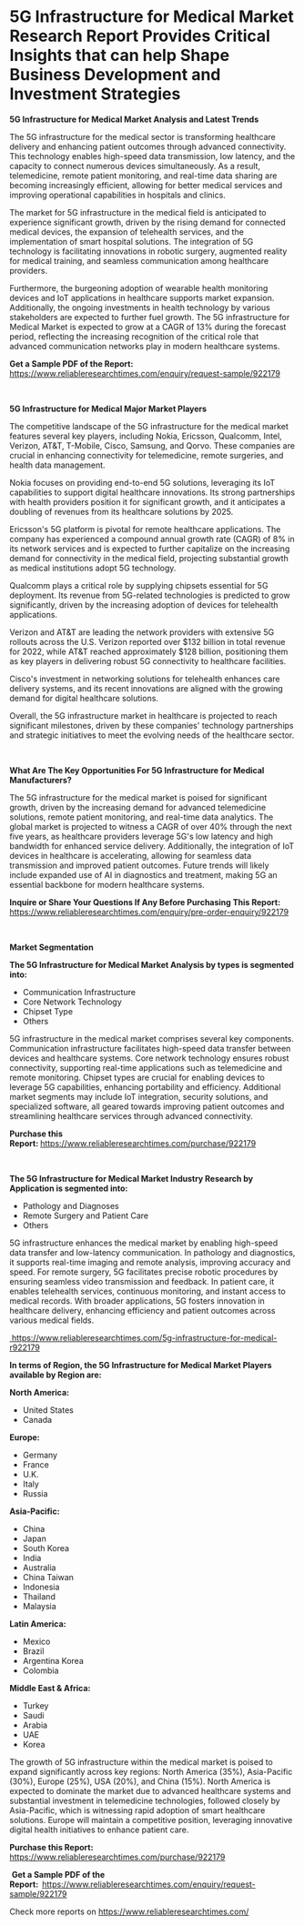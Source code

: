 <p><h1>5G Infrastructure for Medical Market Research Report Provides Critical Insights that can help Shape Business Development and Investment Strategies</h1></p><p><strong>5G Infrastructure for Medical Market Analysis and Latest Trends</strong></p>
<p><p>The 5G infrastructure for the medical sector is transforming healthcare delivery and enhancing patient outcomes through advanced connectivity. This technology enables high-speed data transmission, low latency, and the capacity to connect numerous devices simultaneously. As a result, telemedicine, remote patient monitoring, and real-time data sharing are becoming increasingly efficient, allowing for better medical services and improving operational capabilities in hospitals and clinics.</p><p>The market for 5G infrastructure in the medical field is anticipated to experience significant growth, driven by the rising demand for connected medical devices, the expansion of telehealth services, and the implementation of smart hospital solutions. The integration of 5G technology is facilitating innovations in robotic surgery, augmented reality for medical training, and seamless communication among healthcare providers.</p><p>Furthermore, the burgeoning adoption of wearable health monitoring devices and IoT applications in healthcare supports market expansion. Additionally, the ongoing investments in health technology by various stakeholders are expected to further fuel growth. The 5G infrastructure for Medical Market is expected to grow at a CAGR of 13% during the forecast period, reflecting the increasing recognition of the critical role that advanced communication networks play in modern healthcare systems.</p></p>
<p><strong>Get a Sample PDF of the Report:&nbsp;</strong> <a href="https://www.reliableresearchtimes.com/enquiry/request-sample/922179?utm_campaign=2934&utm_medium=2&utm_source=Github&utm_content=ia&utm_term=07032025&utm_id=5g-infrastructure-for-medical">https://www.reliableresearchtimes.com/enquiry/request-sample/922179</a></p>
<p>&nbsp;</p>
<p><strong>5G Infrastructure for Medical Major Market Players</strong></p>
<p><p>The competitive landscape of the 5G infrastructure for the medical market features several key players, including Nokia, Ericsson, Qualcomm, Intel, Verizon, AT&T, T-Mobile, Cisco, Samsung, and Qorvo. These companies are crucial in enhancing connectivity for telemedicine, remote surgeries, and health data management.</p><p>Nokia focuses on providing end-to-end 5G solutions, leveraging its IoT capabilities to support digital healthcare innovations. Its strong partnerships with health providers position it for significant growth, and it anticipates a doubling of revenues from its healthcare solutions by 2025.</p><p>Ericsson's 5G platform is pivotal for remote healthcare applications. The company has experienced a compound annual growth rate (CAGR) of 8% in its network services and is expected to further capitalize on the increasing demand for connectivity in the medical field, projecting substantial growth as medical institutions adopt 5G technology.</p><p>Qualcomm plays a critical role by supplying chipsets essential for 5G deployment. Its revenue from 5G-related technologies is predicted to grow significantly, driven by the increasing adoption of devices for telehealth applications.</p><p>Verizon and AT&T are leading the network providers with extensive 5G rollouts across the U.S. Verizon reported over $132 billion in total revenue for 2022, while AT&T reached approximately $128 billion, positioning them as key players in delivering robust 5G connectivity to healthcare facilities.</p><p>Cisco's investment in networking solutions for telehealth enhances care delivery systems, and its recent innovations are aligned with the growing demand for digital healthcare solutions.</p><p>Overall, the 5G infrastructure market in healthcare is projected to reach significant milestones, driven by these companies' technology partnerships and strategic initiatives to meet the evolving needs of the healthcare sector.</p></p>
<p>&nbsp;</p>
<p><strong>What Are The Key Opportunities For 5G Infrastructure for Medical Manufacturers?</strong></p>
<p><p>The 5G infrastructure for the medical market is poised for significant growth, driven by the increasing demand for advanced telemedicine solutions, remote patient monitoring, and real-time data analytics. The global market is projected to witness a CAGR of over 40% through the next five years, as healthcare providers leverage 5G's low latency and high bandwidth for enhanced service delivery. Additionally, the integration of IoT devices in healthcare is accelerating, allowing for seamless data transmission and improved patient outcomes. Future trends will likely include expanded use of AI in diagnostics and treatment, making 5G an essential backbone for modern healthcare systems.</p></p>
<p><strong>Inquire or Share Your Questions If Any Before Purchasing This Report:</strong> <a href="https://www.reliableresearchtimes.com/enquiry/pre-order-enquiry/922179?utm_campaign=2934&utm_medium=2&utm_source=Github&utm_content=ia&utm_term=07032025&utm_id=5g-infrastructure-for-medical">https://www.reliableresearchtimes.com/enquiry/pre-order-enquiry/922179</a></p>
<p>&nbsp;</p>
<p><strong>Market Segmentation</strong></p>
<p><strong>The 5G Infrastructure for Medical Market Analysis by types is segmented into:</strong></p>
<p><ul><li>Communication Infrastructure</li><li>Core Network Technology</li><li>Chipset Type</li><li>Others</li></ul></p>
<p><p>5G infrastructure in the medical market comprises several key components. Communication infrastructure facilitates high-speed data transfer between devices and healthcare systems. Core network technology ensures robust connectivity, supporting real-time applications such as telemedicine and remote monitoring. Chipset types are crucial for enabling devices to leverage 5G capabilities, enhancing portability and efficiency. Additional market segments may include IoT integration, security solutions, and specialized software, all geared towards improving patient outcomes and streamlining healthcare services through advanced connectivity.</p></p>
<p><strong>Purchase this Report:&nbsp;</strong><a href="https://www.reliableresearchtimes.com/purchase/922179?utm_campaign=2934&utm_medium=2&utm_source=Github&utm_content=ia&utm_term=07032025&utm_id=5g-infrastructure-for-medical">https://www.reliableresearchtimes.com/purchase/922179</a></p>
<p>&nbsp;</p>
<p><strong>The 5G Infrastructure for Medical Market Industry Research by Application is segmented into:</strong></p>
<p><ul><li>Pathology and Diagnoses</li><li>Remote Surgery and Patient Care</li><li>Others</li></ul></p>
<p><p>5G infrastructure enhances the medical market by enabling high-speed data transfer and low-latency communication. In pathology and diagnostics, it supports real-time imaging and remote analysis, improving accuracy and speed. For remote surgery, 5G facilitates precise robotic procedures by ensuring seamless video transmission and feedback. In patient care, it enables telehealth services, continuous monitoring, and instant access to medical records. With broader applications, 5G fosters innovation in healthcare delivery, enhancing efficiency and patient outcomes across various medical fields.</p></p>
<p><a href="https://www.reliableresearchtimes.com/5g-infrastructure-for-medical-r922179?utm_campaign=2934&utm_medium=2&utm_source=Github&utm_content=ia&utm_term=07032025&utm_id=5g-infrastructure-for-medical">&nbsp;https://www.reliableresearchtimes.com/5g-infrastructure-for-medical-r922179</a></p>
<p><strong>In terms of Region, the 5G Infrastructure for Medical Market Players available by Region are:</strong></p>
<p>
    <p> <strong> North America: </strong>
        <ul>
            <li>United States</li>
            <li>Canada</li>
        </ul>
        </p> 
    <p> <strong> Europe: </strong>
        <ul>
            <li>Germany</li>
            <li>France</li>
            <li>U.K.</li>
            <li>Italy</li>
            <li>Russia</li>
        </ul>
        </p> 
    <p> <strong> Asia-Pacific: </strong>
        <ul>
            <li>China</li>
            <li>Japan</li>
            <li>South Korea</li>
            <li>India</li>
            <li>Australia</li>
            <li>China Taiwan</li>
            <li>Indonesia</li>
            <li>Thailand</li>
            <li>Malaysia</li>
        </ul>
        </p> 
    <p> <strong> Latin America: </strong>
        <ul>
            <li>Mexico</li>
            <li>Brazil</li>
            <li>Argentina Korea</li>
            <li>Colombia</li>
        </ul>
        </p> 
    <p> <strong> Middle East & Africa: </strong>
        <ul>
            <li>Turkey</li>
            <li>Saudi</li>
            <li>Arabia</li>
            <li>UAE</li>
            <li>Korea</li>
        </ul>
    </p>
    </p>
<p><p>The growth of 5G infrastructure within the medical market is poised to expand significantly across key regions: North America (35%), Asia-Pacific (30%), Europe (25%), USA (20%), and China (15%). North America is expected to dominate the market due to advanced healthcare systems and substantial investment in telemedicine technologies, followed closely by Asia-Pacific, which is witnessing rapid adoption of smart healthcare solutions. Europe will maintain a competitive position, leveraging innovative digital health initiatives to enhance patient care.</p></p>
<p><strong>Purchase this Report: </strong><a href="https://www.reliableresearchtimes.com/purchase/922179?utm_campaign=2934&utm_medium=2&utm_source=Github&utm_content=ia&utm_term=07032025&utm_id=5g-infrastructure-for-medical">https://www.reliableresearchtimes.com/purchase/922179</a></p>
<p>&nbsp;<strong>Get a Sample PDF of the Report:&nbsp;&nbsp;</strong><a href="https://www.reliableresearchtimes.com/enquiry/request-sample/922179?utm_campaign=2934&utm_medium=2&utm_source=Github&utm_content=ia&utm_term=07032025&utm_id=5g-infrastructure-for-medical">https://www.reliableresearchtimes.com/enquiry/request-sample/922179</a></p>
<p><strong></strong></p>
<p>Check more reports on <a href="https://www.reliableresearchtimes.com/?utm_campaign=2934&utm_medium=2&utm_source=Github&utm_content=ia&utm_term=07032025&utm_id=5g-infrastructure-for-medical">https://www.reliableresearchtimes.com/</a></p>